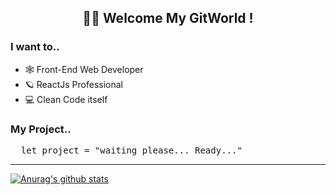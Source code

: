 <div align="center" border>
  <h2>👨‍💻 Welcome My GitWorld !</h2>
</div>

<h3>I want to..</h2>
<ul>
  <li>🕸 Front-End Web Developer</li>
  <li>🪐 ReactJs Professional</li>
  <li>💻 Clean Code itself</li>
</ul>

<h3>My Project..</h3>
<pre>
  let project = "waiting please... Ready..."
</pre>

<hr />

[![Anurag's github stats](https://github-readme-stats.vercel.app/api?username=ShinChanU&hide=issues&count_private=true&show_icons=true&theme=chartreuse-dark)](https://github.com/anuraghazra/github-readme-stats)
